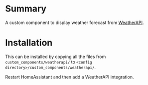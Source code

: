 # Summary

A custom component to display weather forecast from [WeatherAPI](https://www.weatherapi.com/).

# Installation

This can be installed by copying all the files from `custom_components/weatherapi/` to `<config directory>/custom_components/weatherapi/`.

Restart HomeAssistant and then add a WeatherAPI integration.
